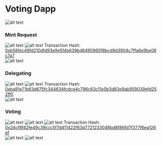 # Voting Dapp
![alt text](images/app.png)
### Mint Request
![alt text](images/minter.png)
![alt text](images/minting.png)
Transaction Hash: [0xb58fec49fd210dfd93e9e5f4b639bd6490960f8bcd9d3904c7ffa6e9be06c7a7](https://sepolia.etherscan.io/tx/0xb58fec49fd210dfd93e9e5f4b639bd6490960f8bcd9d3904c7ffa6e9be06c7a7 )\
![alt text](images/minted.png)

### Delegating
![alt text](images/delegating1.png)
![alt text](images/delegating2.png)
Transaction Hash: [0xba91e71b63d675fc344634fcdce4c796c63c11e5b3d83e9ab959039efd252ff0](https://sepolia.etherscan.io/tx/0xba91e71b63d675fc344634fcdce4c796c63c11e5b3d83e9ab959039efd252ff0 )\
![alt text](images/delegated.png)

### Voting
![alt text](images/Before.png)
![alt text](images/voting1.png)
![alt text](images/voting2.png)
Transaction Hash: [0x24cf8f42fe49c39ccc5f7d411422f63d7721233048bd8f86fd7f377f6ea126ef](https://sepolia.etherscan.io/tx/0x24cf8f42fe49c39ccc5f7d411422f63d7721233048bd8f86fd7f377f6ea126ef)\
![alt text](images/after1.png)
![alt text](images/after2.png)